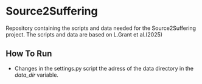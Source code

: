 # Source2Suffering

Repository containing the scripts and data needed for the Source2Suffering project. The scripts and data are based on L.Grant et al.(2025)


## How To Run


- Changes in the settings.py script the adress of the data directory in the _data_dir_  variable.
